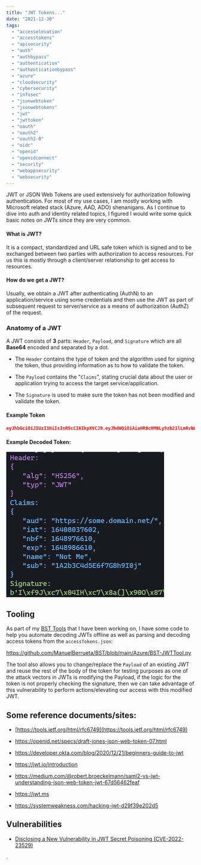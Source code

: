 ```yaml
---
title: "JWT Tokens..."
date: "2021-12-30"
tags: 
  - "accesselevation"
  - "accesstokens"
  - "apisecurity"
  - "auth"
  - "authbypass"
  - "authentication"
  - "authenticationbypass"
  - "azure"
  - "cloudsecurity"
  - "cybersecurity"
  - "infosec"
  - "jsonwebtoken"
  - "jsonwebtokens"
  - "jwt"
  - "jwttoken"
  - "oauth"
  - "oauth2"
  - "oauth2-0"
  - "oidc"
  - "openid"
  - "openidconnect"
  - "security"
  - "webappsecurity"
  - "websecurity"
---
```


JWT or JSON Web Tokens are used extensively for authorization following authentication. For most of my use cases, I am mostly working with Microsoft related stack (Azure, AAD, ADO) shenanigans. As I continue to dive into auth and identity related topics, I figured I would write some quick basic notes on JWTs since they are very common.

#### What is JWT?

It is a compact, standardized and URL safe token which is signed and to be exchanged between two parties with authorization to access resources. For us this is mostly through a client/server relationship to get access to resources.

#### How do we get a JWT?

Usually, we obtain a JWT after authenticating (AuthN) to an application/service using some credentials and then use the JWT as part of subsequent request to server/service as a means of authorization (AuthZ) of the request.

### Anatomy of a JWT

A JWT consists of **3** parts: `Header`, `Payload`, and `Signature` which are all **Base64** encoded and separated by a dot.

- The `Header` contains the type of token and the algorithm used for signing the token, thus providing information as to how to validate the token.

- The `Payload` contains the "`Claims`", stating crucial data about the user or application trying to access the target service/application.

- The `Signature` is used to make sure the token has not been modified and validate the token.

#### Example Token

```JSON
eyJhbGciOiJIUzI1NiIsInR5cCI6IkpXVCJ9.eyJhdWQiOiAiaHR0cHM6Ly9zb21lLmRvbWFpbi5uZXQvIiwiaWF0IjogMTY0MDgwMzc2MDIsIm5iZiI6IDE2NDg5NzY2MTAsImV4cCI6IDE2NDg5ODY2MTAsIm5hbWUiOiAiTm90IE1lIiwic3ViIjogIjFBMmIzQzRkNUU2ZjdHOGg5STBqIn0.SflKx1p5SleKKF2aT4fwpMeJn36POk7yJV_adQssw5c
```

#### Example Decoded Token:

![](images/image.png)

## Tooling

As part of my [BST Tools](https://github.com/ManuelBerrueta/BST) that I have been working on, I have some code to help you automate decoding JWTs offline as well as parsing and decoding access tokens from the `accessTokens.json`:

https://github.com/ManuelBerrueta/BST/blob/main/Azure/BST-JWTTool.py

The tool also allows you to change/replace the `Payload` of an existing JWT and reuse the rest of the body of the token for testing purposes as one of the attack vectors in JWTs is modifying the Payload, if the logic for the token is not properly checking the signature, then we can take advantage of this vulnerability to perform actions/elevating our access with this modified JWT.

## Some reference documents/sites:

- [https://tools.ietf.org/html/rfc6749](https://tools.ietf.org/html/rfc6749)

- https://openid.net/specs/draft-jones-json-web-token-07.html

- https://developer.okta.com/blog/2020/12/21/beginners-guide-to-jwt

- https://jwt.io/introduction

- https://medium.com/@robert.broeckelmann/saml2-vs-jwt-understanding-json-web-token-jwt-67d56462feaf

- https://jwt.ms

- https://systemweakness.com/hacking-jwt-d29f39e202d5

## Vulnerabilities

- [Disclosing a New Vulnerability in JWT Secret Poisoning (CVE-2022-23529)](https://unit42.paloaltonetworks.com/jsonwebtoken-vulnerability-cve-2022-23529/)

.
